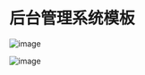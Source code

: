 # 后台管理系统模板

![image](https://github.com/hejiawang/SysM/raw/master/SysM/src/main/doc/images/login.png)

![image](https://github.com/hejiawang/SysM/raw/master/SysM/src/main/doc/images/codelog.png)
